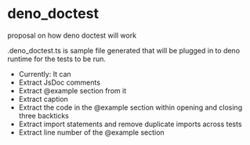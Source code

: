# deno_doctest

proposal on how deno doctest will work

.deno_doctest.ts is sample file generated that will be plugged in to deno runtime
for the tests to be run.

- Currently: It can
- Extract JsDoc comments
- Extract @example section from it
- Extract caption
- Extract the code in the @example section within opening and closing three backticks
- Extract import statements and remove duplicate imports across tests
- Extract line number of the @example section
